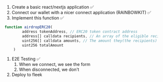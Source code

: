 1. Create a basic react/nextjs application ✅
2. Connect our wallet with a nicer connect application (RAINBOWKIT) ✅
3. Implement this function ✅
```javascript
function airdropERC20(
        address tokenAddress, // ERC20 token contract address
        address[] calldata recipients, // An array of the eligible recipients(addresses) for the airdrop
        uint256[] calldata amounts, // The amount they(the recipients) get
        uint256 totalAmount
    )
```
1. E2E Testing ✅
   1. When we connect, we see the form
   2. When disconnected, we don't
2. Deploy to fleek
